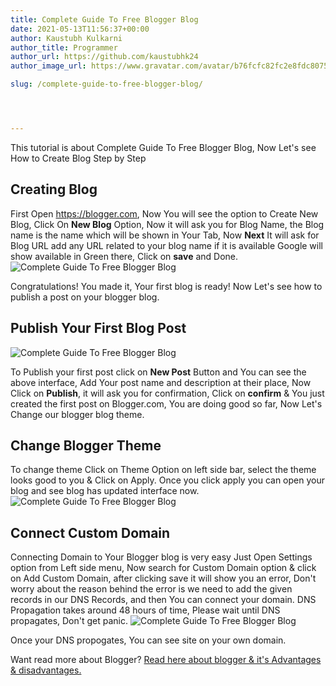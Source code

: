 ```yaml
---
title: Complete Guide To Free Blogger Blog
date: 2021-05-13T11:56:37+00:00
author: Kaustubh Kulkarni
author_title: Programmer
author_url: https://github.com/kaustubhk24
author_image_url: https://www.gravatar.com/avatar/b76fcfc82fc2e8fdc8075636f1735f61?s=200

slug: /complete-guide-to-free-blogger-blog/




---
```

 

This tutorial is about Complete Guide To Free Blogger Blog, Now Let's see How to Create Blog Step by Step

## Creating Blog

First Open <https://blogger.com>, Now You will see the option to Create New Blog, Click On **New Blog** Option, Now it will ask you for Blog Name, the Blog name is the name which will be shown in Your Tab, Now **Next** It will ask for Blog URL add any URL related to your blog name if it is available Google will show available in Green there, Click on **save** and Done.
![Complete Guide To Free Blogger Blog](https://www.kaustubh.codes/imgs/wp-content/uploads/2021/05/Copy-of-Creating-Blogger-blog-1-1024x576.gif) 

Congratulations! You made it, Your first blog is ready! Now Let's see how to publish a post on your blogger blog.

## Publish Your First Blog Post
![Complete Guide To Free Blogger Blog](https://www.kaustubh.codes/imgs/wp-content/uploads/2021/05/image-3-1024x369.png) 

To Publish your first post click on **New Post** Button and You can see the above interface, Add Your post name and description at their place, Now Click on **Publish**, it will ask you for confirmation, Click on **confirm** & You just created the first post on Blogger.com, You are doing good so far, Now Let's Change our blogger blog theme.

## Change Blogger Theme

To change theme Click on Theme Option on left side bar, select the theme looks good to you & Click on Apply. Once you click apply you can open your blog and see blog has updated interface now.
![Complete Guide To Free Blogger Blog](https://www.kaustubh.codes/imgs/wp-content/uploads/2021/05/image-4-1024x595.png) 

## Connect Custom Domain

Connecting Domain to Your Blogger blog is very easy Just Open Settings option from Left side menu, Now search for Custom Domain option & click on Add Custom Domain, after clicking save it will show you an error, Don't worry about the reason behind the error is we need to add the given records in our DNS Records, and then You can connect your domain. DNS Propagation takes around 48 hours of time, Please wait until DNS propagates, Don't get panic.
![Complete Guide To Free Blogger Blog](https://www.kaustubh.codes/imgs/wp-content/uploads/2021/05/image-5-1024x583.png) 

Once your DNS propogates, You can see site on your own domain.

Want read more about Blogger? [Read here about blogger & it's Advantages & disadvantages.](https://blog.kaustubh.codes/how-to-make-completely-free-blog/#Blogger) 


